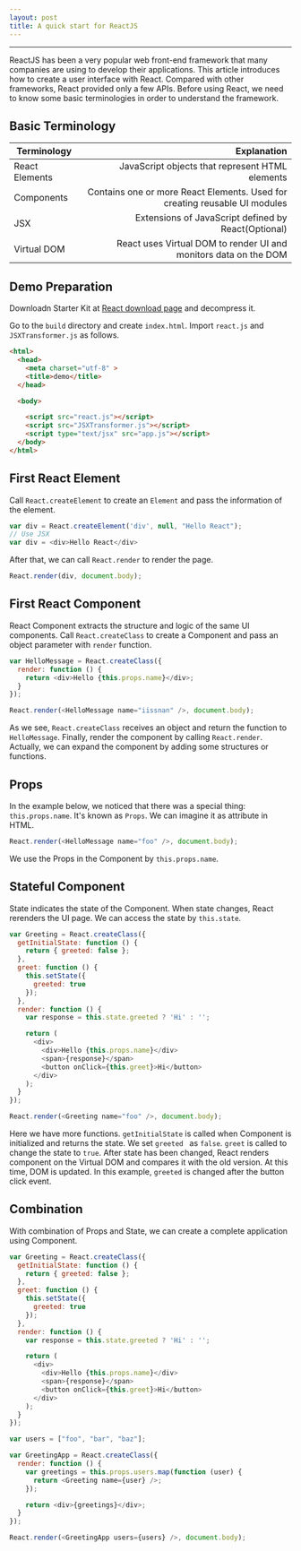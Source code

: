 ```yaml
---
layout: post
title: A quick start for ReactJS
---
```

------

ReactJS has been a very popular web front-end framework that many companies are using to develop their applications. This article introduces how to create a user interface with React.
Compared with other frameworks, React provided only a few APIs.
Before using React, we need to know some basic terminologies in order to understand the framework.

## Basic Terminology
| Terminology        | Explanation
| --------   | -----:  |
| React Elements    | JavaScript objects that represent HTML elements |  
| Components        |   Contains one or more React Elements. Used for creating reusable UI modules   |  
| JSX        |    Extensions of JavaScript defined by React(Optional)    |
| Virtual DOM       |    React uses Virtual DOM to render UI and monitors data on the DOM    |

## Demo Preparation
Downloadn Starter Kit at [React download page](http://facebook.github.io/react/downloads.html) and decompress it.

Go to the `build` directory and create `index.html`. Import `react.js` and `JSXTransformer.js` as follows.

```html
<html>
  <head>
    <meta charset="utf-8" >
    <title>demo</title>
  </head>

  <body>

    <script src="react.js"></script>
    <script src="JSXTransformer.js"></script>
    <script type="text/jsx" src="app.js"></script>
  </body>
</html>
```

## First React Element
Call `React.createElement` to create an `Element` and pass the information of the element.
```javascript
var div = React.createElement('div', null, "Hello React");
// Use JSX
var div = <div>Hello React</div>
```
After that, we can call `React.render` to render the page.
```js
React.render(div, document.body);
```

## First React Component
React Component extracts the structure and logic of the same UI components. Call `React.createClass` to create a Component and pass an object parameter with `render` function.

```js
var HelloMessage = React.createClass({
  render: function () {
    return <div>Hello {this.props.name}</div>;
  }
});

React.render(<HelloMessage name="iissnan" />, document.body);
```
As we see, `React.createClass` receives an object and return the function to `HelloMessage`. Finally, render the component by calling `React.render`. Actually, we can expand the component by adding some structures or functions.

## Props
In the example below, we noticed that there was a special thing: `this.props.name`. It's known as `Props`. We can imagine it as attribute in HTML.
```js
React.render(<HelloMessage name="foo" />, document.body);
```
We use the Props in the Component by `this.props.name`.

## Stateful Component
State indicates the state of the Component. When state changes, React rerenders the UI page. We can access the state by `this.state`.
```js
var Greeting = React.createClass({
  getInitialState: function () {
    return { greeted: false };
  },
  greet: function () {
    this.setState({
      greeted: true
    });
  },
  render: function () {
    var response = this.state.greeted ? 'Hi' : '';

    return (
      <div>
        <div>Hello {this.props.name}</div>
        <span>{response}</span>
        <button onClick={this.greet}>Hi</button>
      </div>
    );
  }
});

React.render(<Greeting name="foo" />, document.body);
```
Here we have more functions. `getInitialState` is called when Component is initialized and returns the state. We set `greeted ` as `false`. `greet` is called to change the state to `true`.
After state has been changed, React renders component on the Virtual DOM and compares it with the old version. At this time, DOM is updated. In this example, `greeted` is changed after the button click event.

## Combination
With combination of Props and State, we can create a complete application using Component.
```js
var Greeting = React.createClass({
  getInitialState: function () {
    return { greeted: false };
  },
  greet: function () {
    this.setState({
      greeted: true
    });
  },
  render: function () {
    var response = this.state.greeted ? 'Hi' : '';

    return (
      <div>
        <div>Hello {this.props.name}</div>
        <span>{response}</span>
        <button onClick={this.greet}>Hi</button>
      </div>
    );
  }
});

var users = ["foo", "bar", "baz"];

var GreetingApp = React.createClass({
  render: function () {
    var greetings = this.props.users.map(function (user) {
      return <Greeting name={user} />;
    });

    return <div>{greetings}</div>;
  }
});

React.render(<GreetingApp users={users} />, document.body);

```
